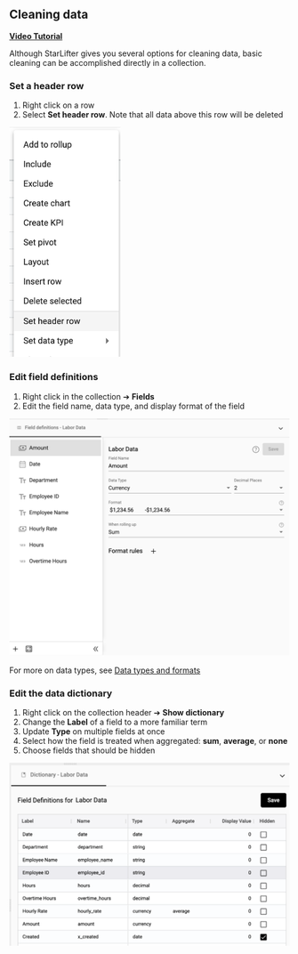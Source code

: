 ## Cleaning data

[**Video Tutorial**](https://youtu.be/THu5VhD-tj0?feature=shared)

Although StarLifter gives you several options for cleaning data, basic cleaning can be accomplished directly in a collection.

### Set a header row
1.  Right click on a row
2.  Select **Set header row**. Note that all data above this row will be deleted

<img src="../assets/header_row.png"  style="width:200px;" class="border"></img>


### Edit field definitions
1.  Right click in the collection ➔ **Fields**
2.  Edit the field name, data type, and display format of the field
   
<img src="../assets/fields_ui_matt.png"  style="width:800px" class="border"></img>

For more on data types, see [Data types and formats](https://docs.starlifter.io/#/how_to/data?id=data-types-and-formats)


### Edit the data dictionary
1.  Right click on the collection header ➔ **Show dictionary**
2.  Change the **Label** of a field to a more familiar term
3.  Update **Type** on multiple fields at once
4.  Select how the field is treated when aggregated: **sum**, **average**, or **none**
5.  Choose fields that should be hidden

<img src="../assets/data_dictionary_matt.png"  style="width:800px" class="border"></img>
